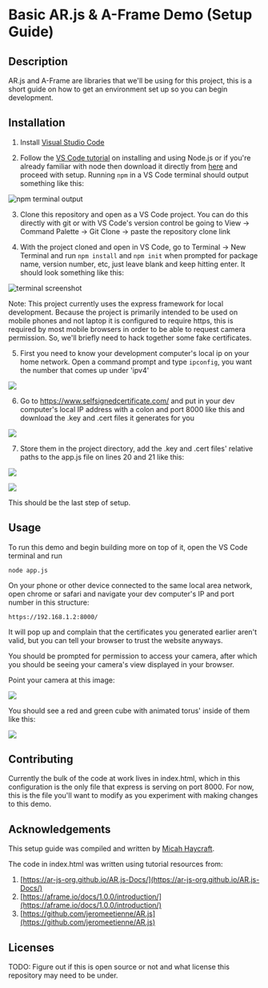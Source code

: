 # Basic AR.js & A-Frame Demo (Setup Guide)

## Description

AR.js and A-Frame are libraries that we'll be using for this project, this is a short guide on how to get an environment set up so you can begin development.

## Installation


1) Install [Visual Studio Code](https://code.visualstudio.com/docs/setup/setup-overview)

2) Follow the [VS Code tutorial](https://code.visualstudio.com/docs/nodejs/nodejs-tutorial) on installing and using Node.js or if you're already familiar with node then download it directly from [here](https://nodejs.org/en/download/) and proceed with setup. Running ```npm``` in a VS Code terminal should output something like this: 

![npm terminal output](https://i.imgur.com/7xg9Ztl.png)

3) Clone this repository and open as a VS Code project. You can do this directly with git or with VS Code's version control be going to View -> Command Palette -> Git Clone -> paste the repository clone link

4) With the project cloned and open in VS Code, go to Terminal -> New Terminal and run ```npm install``` and ```npm init``` when prompted for package name, version number, etc, just leave blank and keep hitting enter. It should look something like this: 

![terminal screenshot](https://i.imgur.com/fxvAzfW.png)

Note: This project currently uses the express framework for local development. Because the project is primarily intended to be used on mobile phones and not laptop it is configured to require https, this is required by most mobile browsers in order to be able to request camera permission. So, we'll briefly need to hack together some fake certificates.

5) First you need to know your development computer's local ip on your home network. Open a command prompt and type ```ipconfig```, you want the number that comes up under 'ipv4' 

![](https://i.imgur.com/pBylBm6.png)

6) Go to https://www.selfsignedcertificate.com/ and put in your dev computer's local IP address with a colon and port 8000 like this and download the .key and .cert files it generates for you 

![](https://i.imgur.com/6P99jv2.png)

7)  Store them in the project directory, add the .key and .cert files' relative paths to the app.js file on lines 20 and 21 like this: 

![](https://i.imgur.com/O87kbJe.png)

![](https://i.imgur.com/hgphSZ2.png)

This should be the last step of setup.

## Usage

To run this demo and begin building more on top of it, open the VS Code terminal and run 

```node app.js```

On your phone or other device connected to the same local area network, open chrome or safari and navigate your dev computer's IP and port number in this structure:

 ```https://192.168.1.2:8000/``` 

It will pop up and complain that the certificates you generated earlier aren't valid, but you can tell your browser to trust the website anyways.

You should be prompted for permission to access your camera, after which you should be seeing your camera's view displayed in your browser.

Point your camera at this image:

![](https://github.com/MEECAH/MEECAH.github.io/blob/master/hiro_and_kanji.png?raw=true)

You should see a red and green cube with animated torus' inside of them like this:

![](https://i.imgur.com/m4GMU1w.png)

## Contributing

Currently the bulk of the code at work lives in index.html, which in this configuration is the only file that express is serving on port 8000. For now, this is the file you'll want to modify as you experiment with making changes to this demo.

## Acknowledgements

This setup guide was compiled and written by [Micah Haycraft](https://github.com/MEECAH).

The code in index.html was written using tutorial resources from:

1) [https://ar-js-org.github.io/AR.js-Docs/](https://ar-js-org.github.io/AR.js-Docs/)
2) [https://aframe.io/docs/1.0.0/introduction/](https://aframe.io/docs/1.0.0/introduction/)
3) [https://github.com/jeromeetienne/AR.js](https://github.com/jeromeetienne/AR.js)

## Licenses
TODO: Figure out if this is open source or not and what license this repository may need to be under.
